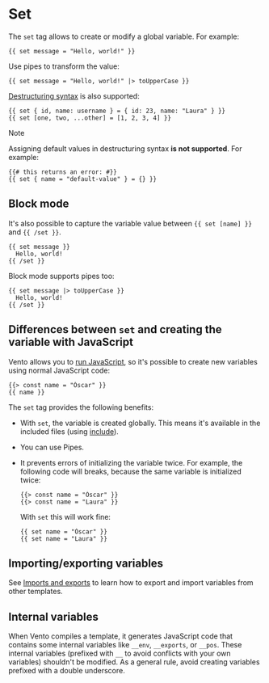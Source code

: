 # Set

The `set` tag allows to create or modify a global variable. For example:

```vto
{{ set message = "Hello, world!" }}
```

Use pipes to transform the value:

```vto
{{ set message = "Hello, world!" |> toUpperCase }}
```

[Destructuring syntax](https://developer.mozilla.org/en-US/docs/Web/JavaScript/Reference/Operators/Destructuring)
is also supported:

```vto
{{ set { id, name: username } = { id: 23, name: "Laura" } }}
{{ set [one, two, ...other] = [1, 2, 3, 4] }}
```

> [!note]
>
> Assigning default values in destructuring syntax **is not supported**. For
> example:
>
> ```vto
> {{# this returns an error: #}}
> {{ set { name = "default-value" } = {} }}
> ```

## Block mode

It's also possible to capture the variable value between `{{ set [name] }}` and
`{{ /set }}`.

```vto
{{ set message }}
  Hello, world!
{{ /set }}
```

Block mode supports pipes too:

```vto
{{ set message |> toUpperCase }}
  Hello, world!
{{ /set }}
```

## Differences between `set` and creating the variable with JavaScript

Vento allows you to [run JavaScript](./11.javascript.md), so it's possible to
create new variables using normal JavaScript code:

```vto
{{> const name = "Óscar" }}
{{ name }}
```

The `set` tag provides the following benefits:

- With `set`, the variable is created globally. This means it's available in the
  included files (using [include](./6.include.md)).
- You can use Pipes.
- It prevents errors of initializing the variable twice. For example, the
  following code will breaks, because the same variable is initialized twice:

  ```vto
  {{> const name = "Óscar" }}
  {{> const name = "Laura" }}
  ```

  With `set` this will work fine:

  ```vto
  {{ set name = "Óscar" }}
  {{ set name = "Laura" }}
  ```

## Importing/exporting variables

See [Imports and exports](./10.import-export.md) to learn how to export and
import variables from other templates.

## Internal variables

When Vento compiles a template, it generates JavaScript code that contains some
internal variables like `__env`, `__exports`, or `__pos`. These internal
variables (prefixed with `__` to avoid conflicts with your own variables)
shouldn't be modified. As a general rule, avoid creating variables prefixed with
a double underscore.
